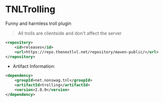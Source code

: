 # TNLTrolling
Funny and harmless troll plugin
> All trolls are clientside and don't affect the server
```xml
<repository>
    <id>releases</id>
    <url>https://repo.thenextlvl.net/repository/maven-public/</url>
</repository>
```
 * Artifact Information:
```xml
<dependency>
    <groupId>net.nonswag.tnl</groupId>
    <artifactId>trolling</artifactId>
    <version>2.0.0</version>
</dependency>
 ```
